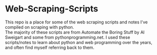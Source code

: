 # Web-Scraping-Scripts

This repo is a place for some of the web scraping scripts and notes I've compiled on scraping with python.  
The majority of these scripts are from Automate the Boring Stuff by Al Sweigart and some from pythonprogramming.net. 
I used these scripts/notes to learn about python and web programming over the years, and often find myself referring back to them. 

